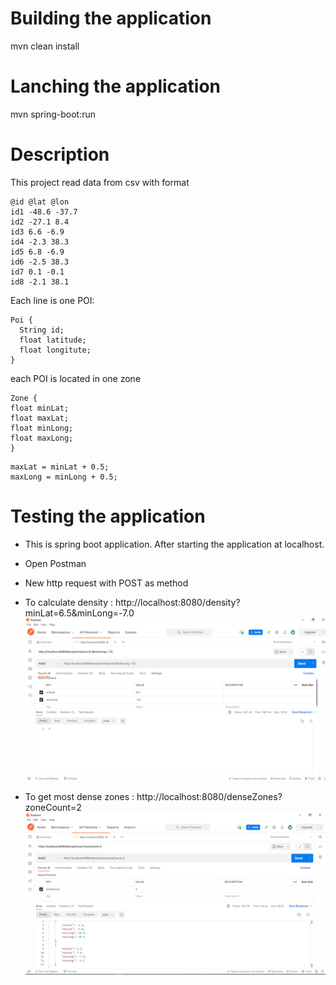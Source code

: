 # Building the application

mvn clean install

# Lanching the application

mvn spring-boot:run

# Description

This project read data from csv with format
```
@id @lat @lon
id1 -48.6 -37.7
id2 -27.1 8.4
id3 6.6 -6.9
id4 -2.3 38.3
id5 6.8 -6.9
id6 -2.5 38.3
id7 0.1 -0.1
id8 -2.1 38.1
```
Each line is one POI:
```
Poi {
  String id;
  float latitude;
  float longitute;
}
```
each POI is located in one zone
```
Zone {
float minLat;
float maxLat;
float minLong;
float maxLong;
}
```
```
maxLat = minLat + 0.5;
maxLong = minLong + 0.5;
```
# Testing the application
- This is spring boot application. After starting the application at localhost.

- Open Postman

- New http request with POST as method

- To calculate density : http://localhost:8080/density?minLat=6.5&minLong=-7.0
  ![service1.png](service1.png)

- To get most dense zones : http://localhost:8080/denseZones?zoneCount=2
  ![service2.PNG](service2.PNG)
